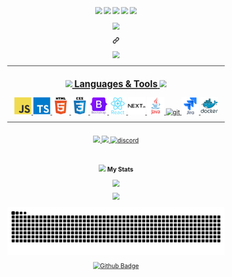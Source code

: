 <div align="center">
  
  <img src="https://media.giphy.com/media/ejfEZhz0nh2kR0SZzn/giphy.gif" width="100"/>
  <img src="https://media.giphy.com/media/QmpllNeyriYf8mAz41/giphy.gif" width="100"/> 
  <img src="https://media.giphy.com/media/Qs1HLJYCcNgUP1Zd5Z/giphy.gif" width="100"/> 
  <img src="https://media.giphy.com/media/7VbylXpV9aM2wR0uxj/giphy.gif" width="100"/> 
  <img src="https://media.giphy.com/media/eXSUQG9CA6uV2Kr0Qy/giphy.gif" width="100"/>


  
</div>
  
<!---   <p align="center"><img src="https://i.imgur.com/A6bWGFl.gif"/>  -->
<br>
<div id="header" align="center">
<img src="https://cdn.dribbble.com/users/1162077/screenshots/3848914/programmer.gif" width="350"/> 

<a id="user-content-necktie-about-me" class="anchor" aria-hidden="true" href="#necktie-about-me"><svg class="octicon octicon-link" viewBox="0 0 16 16" version="1.1" width="16" height="16" aria-hidden="true"><path fill-rule="evenodd" d="M7.775 3.275a.75.75 0 001.06 1.06l1.25-1.25a2 2 0 112.83 2.83l-2.5 2.5a2 2 0 01-2.83 0 .75.75 0 00-1.06 1.06 3.5 3.5 0 004.95 0l2.5-2.5a3.5 3.5 0 00-4.95-4.95l-1.25 1.25zm-4.69 9.64a2 2 0 010-2.83l2.5-2.5a2 2 0 012.83 0 .75.75 0 001.06-1.06 3.5 3.5 0 00-4.95 0l-2.5 2.5a3.5 3.5 0 004.95 4.95l1.25-1.25a.75.75 0 00-1.06-1.06l-1.25 1.25a2 2 0 01-2.83 0z">

<p align="center">
  <img src="https://readme-typing-svg.herokuapp.com?color=%236495ED&center=true&vCenter=true&width=1000&height=50&lines=I'm+Yusuf+Arslan%7C;+I'm+Frontend+Developer+%7C+Turkey%7C;I'm+sharing+my+projects+in+here%7C;I+usually+using+JavaScript+for+my+projects%7C;I+create+dynamic+and+interactive+web+pages%7C;Using+React+for+modern+websites%7C;I'm+constantly+renewing+and+improving+myself%7C;Success+comes+at+a+cost+;)&duration=6000" />
</p>
 
<hr>
<h2 align="center">
<img src="https://media2.giphy.com/media/QssGEmpkyEOhBCb7e1/giphy.gif?cid=ecf05e47a0n3gi1bfqntqmob8g9aid1oyj2wr3ds3mg700bl&rid=giphy.gif" width ="25"><b> Languages & Tools</b>
 <img src="https://media2.giphy.com/media/QssGEmpkyEOhBCb7e1/giphy.gif?cid=ecf05e47a0n3gi1bfqntqmob8g9aid1oyj2wr3ds3mg700bl&rid=giphy.gif" width ="25">
</h2> 

<a href="https://www.javascripttutorial.net/" target="_blank" rel="noreferrer"> <img src="https://raw.githubusercontent.com/devicons/devicon/master/icons/javascript/javascript-original.svg" alt="javascript" width="40" height="40"/> </a><a href="https://www.typescriptlang.org/" target="_blank" rel="noreferrer"> <img src="https://raw.githubusercontent.com/devicons/devicon/master/icons/typescript/typescript-original.svg" alt="typescript" width="40" height="40"/> </a><a href="https://www.w3schools.com/html/" target="_blank" rel="noreferrer"> <img src="https://raw.githubusercontent.com/devicons/devicon/master/icons/html5/html5-original-wordmark.svg" alt="html5" width="40" height="40"/> </a><a href="https://www.w3schools.com/css/" target="_blank" rel="noreferrer"> <img src="https://raw.githubusercontent.com/devicons/devicon/master/icons/css3/css3-original-wordmark.svg" alt="css3" width="40" height="40"/> </a><a href="https://getbootstrap.com/" target="_blank" rel="noreferrer"> <img src="https://raw.githubusercontent.com/devicons/devicon/master/icons/bootstrap/bootstrap-original-wordmark.svg" alt="bootstrap" width="40" height="40"/> </a>
<a href="https://react.dev/" target="_blank" rel="noreferrer"> <img src="https://raw.githubusercontent.com/devicons/devicon/master/icons/react/react-original-wordmark.svg" alt="react" width="40" height="40"/> </a>
<a href="https://nextjs.org/" target="_blank" rel="noreferrer"> <img src="https://raw.githubusercontent.com/devicons/devicon/master/icons/nextjs/nextjs-original-wordmark.svg" alt="nextjs" width="40" height="40" color="red"/> </a>
<a href="https://www.java.com/tr/" target="_blank" rel="noreferrer"> <img src="https://raw.githubusercontent.com/devicons/devicon/master/icons/java/java-original-wordmark.svg" alt="java" width="40" height="40"/> </a>
<a href="https://git-scm.com/" target="_blank" rel="noreferrer"> <img src="https://www.vectorlogo.zone/logos/git-scm/git-scm-icon.svg" alt="git" width="40" height="40"/> </a> 
<a href="https://www.atlassian.com/software/jira" target="_blank" rel="noreferrer"> <img src="https://raw.githubusercontent.com/devicons/devicon/master/icons/jira/jira-original-wordmark.svg" alt="Jira" width="40" height="40"/> </a> 
<a href="https://www.docker.com/" target="_blank" rel="noreferrer"> <img src="https://raw.githubusercontent.com/devicons/devicon/master/icons/docker/docker-original-wordmark.svg" alt="docker" width="40" height="40"/> </a> 

<!--  renkli slider hr -->
<!--  <img src="https://www.animatedimages.org/data/media/562/animated-line-image-0184.gif" width="1920" />  -->
<hr>
<br>
 <div align="center"> 
  <a href="https://www.linkedin.com/in/yusufarslann/" target="_blank">
    <img src="https://img.shields.io/badge/-LinkedIn-%23333?style=for-the-badge&logo=linkedin&logoColor=blue" target="_blank">
  </a>
  <a href = "mailto:dev.yusufarslan@gmail.com">
    <img src="https://img.shields.io/badge/-Gmail-%23333?style=for-the-badge&logo=gmail&logoColor=reed" target="_blank">
  </a>
  <a href="https://discord.com/channels/lion_yusuf" target="_blank">
   <img alt="discord" src="https://img.shields.io/badge/Discord-%23333?style=for-the-badge&logo=discord&logoColor=#7289d9"/>
  </a>
</div>
<br>
<br>
<p align="center">
 <img src="https://media.giphy.com/media/iY8CRBdQXODJSCERIr/giphy.gif" width="25"> <b>My Stats</b>
</p>
<p align="center">
  <img align="center" src="http://github-readme-streak-stats.herokuapp.com?user=ArslannYusuf&theme=dark&background=000000"/>
</p>

![](./profile-3d-contrib/profile-night-rainbow.svg)

![](https://github.com/BEPb/BEPb/raw/output/github-contribution-grid-snake.svg)

[![Github Badge](https://img.shields.io/badge/-Github-000?style=quare&labelColor=000&logo=Github&logoColor=white&link=link)](https://github.com/ArslannYusuf)
